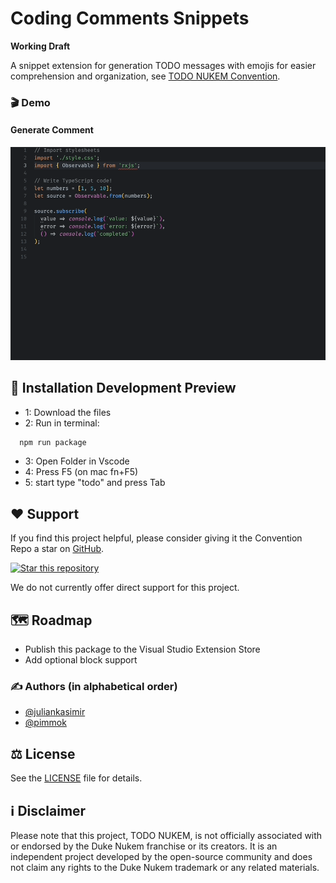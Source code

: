 
[//]: # (<p align="center">)
[//]: # (    <img alt="Shows the banner of TODO NUKEM, with its logo" src="https://github.com/jolution/todo-nukem/blob/main/resources/svg/todonukem.svg" width="700">)
[//]: # (</p>)

[//]: # (<div align="center">)
[//]: # ([![Conventional Commits]&#40;https://img.shields.io/badge/Conventional%20Commits-1.0.0-%23FE5196?logo=conventionalcommits&logoColor=white&#41;]&#40;https://conventionalcommits.org&#41;)
[//]: # (</div>)

# Coding Comments Snippets

**Working Draft**

A snippet extension for generation TODO messages with emojis for easier comprehension and organization, see [TODO NUKEM Convention](https://github.com/jolution/todo-nukem/blob/main/README.md).

### 🎬 Demo

#### Generate Comment

![generate-demo.gif](https://github.com/jolution/todo-nukem/blob/main/resources/gif/generate-demo.gif)


## 📰 Installation Development Preview

- 1: Download the files
- 2: Run in terminal:

```bash
  npm run package
```

- 3: Open Folder in Vscode
- 4: Press F5 (on mac fn+F5)
- 5: start type "todo" and press Tab

## ❤️ Support

If you find this project helpful, please consider giving it the Convention Repo a star on [GitHub](https://github.com/jolution/todo-nukem).

[![Star this repository](https://img.shields.io/github/stars/jolution/todo-nukem-snippet-vscode?style=social)](https://github.com/jolution/todo-nukem)

We do not currently offer direct support for this project.

## 🗺️ Roadmap

- Publish this package to the Visual Studio Extension Store
- Add optional block support

### ✍️ Authors (in alphabetical order)

- [@juliankasimir](https://www.github.com/juliankasimir)
- [@pimmok](https://www.github.com/pimmok)

## ⚖️ License

See the [LICENSE](LICENSE) file for details.

## ℹ️ Disclaimer

Please note that this project, TODO NUKEM, is not officially associated with or endorsed by the Duke Nukem franchise or its creators. It is an independent project developed by the open-source community and does not claim any rights to the Duke Nukem trademark or any related materials.
